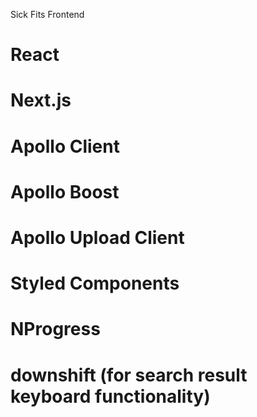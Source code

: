 Sick Fits Frontend

# React
# Next.js
# Apollo Client
# Apollo Boost
# Apollo Upload Client
# Styled Components
# NProgress
# downshift (for search result keyboard functionality)


